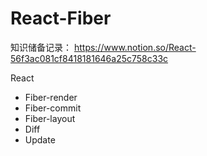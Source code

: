 # React-Fiber

知识储备记录： https://www.notion.so/React-56f3ac081cf8418181646a25c758c33c

React
 - Fiber-render
 - Fiber-commit
 - Fiber-layout
 - Diff
 - Update
